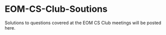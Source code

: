 # EOM-CS-Club-Soutions
Solutions to questions covered at the EOM CS Club meetings will be posted here.
